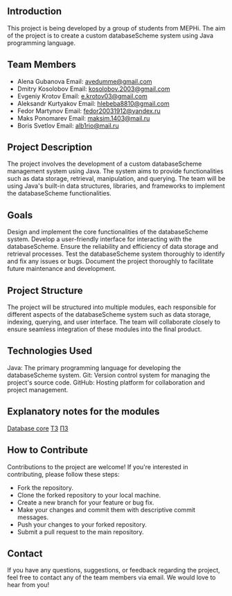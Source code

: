 ## Introduction
This project is being developed by a group of students from MEPHi. The aim of the project is to create a custom databaseScheme system using Java programming language.

## Team Members
- Alena Gubanova
  Email: avedumme@gmail.com
- Dmitry Kosolobov
  Email: kosolobov.2003@gmail.com
- Evgeniy Krotov
  Email: e.krotov03@gmail.com
- Aleksandr Kurtyakov
  Email: hlebeba8810@gmail.com
- Fedor Martynov
  Email: fedor20031912@yandex.ru
- Maks Ponomarev
  Email: maksim.1403@mail.ru
- Boris Svetlov
  Email: alb1rio@mail.ru

## Project Description
The project involves the development of a custom databaseScheme management system using Java. The system aims to provide functionalities such as data storage, retrieval, manipulation, and querying. The team will be using Java's built-in data structures, libraries, and frameworks to implement the databaseScheme functionalities.

## Goals
Design and implement the core functionalities of the databaseScheme system.
Develop a user-friendly interface for interacting with the databaseScheme.
Ensure the reliability and efficiency of data storage and retrieval processes.
Test the databaseScheme system thoroughly to identify and fix any issues or bugs.
Document the project thoroughly to facilitate future maintenance and development.

## Project Structure
The project will be structured into multiple modules, each responsible for different aspects of the databaseScheme system such as data storage, indexing, querying, and user interface. The team will collaborate closely to ensure seamless integration of these modules into the final product.

## Technologies Used
Java: The primary programming language for developing the databaseScheme system.
Git: Version control system for managing the project's source code.
GitHub: Hosting platform for collaboration and project management.

## Explanatory notes for the modules
[Database core](https://docs.google.com/document/d/1mEagP_lLkA7tbYHyWw0xqeE6vxl67B6L7ZzAlWGvlOg/edit#heading=h.2s8eyo1)
[ТЗ](https://docs.google.com/document/d/1VI3wjliWXxzFRfSBirpewThKCJBZNnHxIZp_AxO7HeY/edit?usp=sharing)
[ПЗ](https://docs.google.com/document/d/1m2iKHKEmcJidD2r4rYCXnRJpH4Lz4xY9gxQaMaP0CYY/edit?usp=sharing)


## How to Contribute
Contributions to the project are welcome! If you're interested in contributing, please follow these steps:

- Fork the repository.
- Clone the forked repository to your local machine.
- Create a new branch for your feature or bug fix.
- Make your changes and commit them with descriptive commit messages.
- Push your changes to your forked repository.
- Submit a pull request to the main repository.

## Contact
If you have any questions, suggestions, or feedback regarding the project, feel free to contact any of the team members via email. We would love to hear from you!
